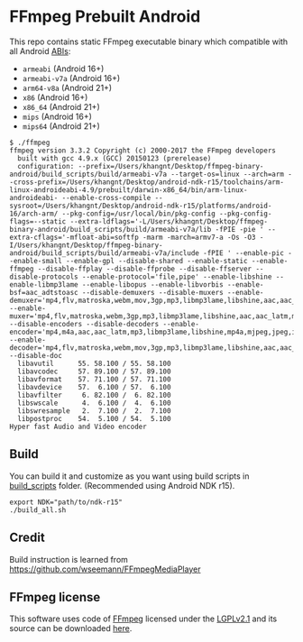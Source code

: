 # FFmpeg Prebuilt Android
This repo contains static FFmpeg executable binary which compatible with all Android [ABIs](https://developer.android.com/ndk/guides/abis.html):  
- `armeabi` (Android 16+)
- `armeabi-v7a`  (Android 16+)
- `arm64-v8a`  (Android 21+)
- `x86`  (Android 16+)
- `x86_64` (Android 21+)
- `mips`  (Android 16+)
- `mips64` (Android 21+)

```
$ ./ffmpeg
ffmpeg version 3.3.2 Copyright (c) 2000-2017 the FFmpeg developers
  built with gcc 4.9.x (GCC) 20150123 (prerelease)
  configuration: --prefix=/Users/khangnt/Desktop/ffmpeg-binary-android/build_scripts/build/armeabi-v7a --target-os=linux --arch=arm --cross-prefix=/Users/khangnt/Desktop/android-ndk-r15/toolchains/arm-linux-androideabi-4.9/prebuilt/darwin-x86_64/bin/arm-linux-androideabi- --enable-cross-compile --sysroot=/Users/khangnt/Desktop/android-ndk-r15/platforms/android-16/arch-arm/ --pkg-config=/usr/local/bin/pkg-config --pkg-config-flags=--static --extra-ldflags='-L/Users/khangnt/Desktop/ffmpeg-binary-android/build_scripts/build/armeabi-v7a/lib -fPIE -pie ' --extra-cflags='-mfloat-abi=softfp -marm -march=armv7-a -Os -O3 -I/Users/khangnt/Desktop/ffmpeg-binary-android/build_scripts/build/armeabi-v7a/include -fPIE ' --enable-pic --enable-small --enable-gpl --disable-shared --enable-static --enable-ffmpeg --disable-ffplay --disable-ffprobe --disable-ffserver --disable-protocols --enable-protocol='file,pipe' --enable-libshine --enable-libmp3lame --enable-libopus --enable-libvorbis --enable-bsf=aac_adtstoasc --disable-demuxers --disable-muxers --enable-demuxer='mp4,flv,matroska,webm,mov,3gp,mp3,libmp3lame,libshine,aac,aac_latm,m4a,vorbis,ogg,opus,mp4a,mpegts,image2,mjpeg,jpeg,ipod,dnxhd' --enable-muxer='mp4,flv,matroska,webm,3gp,mp3,libmp3lame,libshine,aac,aac_latm,m4a,vorbis,ogg,opus,mp4a,mpegts,mjpeg,jpeg,image2,ipod,dnxhd' --disable-encoders --disable-decoders --enable-encoder='mp4,m4a,aac,aac_latm,mp3,libmp3lame,libshine,mp4a,mjpeg,jpeg,image2,ipod,dnxhd' --enable-decoder='mp4,flv,matroska,webm,mov,3gp,mp3,libmp3lame,libshine,aac,aac_latm,m4a,vorbis,ogg,opus,mp4a,mjpeg,jpeg,image2,ipod,dnxhd' --disable-doc
  libavutil      55. 58.100 / 55. 58.100
  libavcodec     57. 89.100 / 57. 89.100
  libavformat    57. 71.100 / 57. 71.100
  libavdevice    57.  6.100 / 57.  6.100
  libavfilter     6. 82.100 /  6. 82.100
  libswscale      4.  6.100 /  4.  6.100
  libswresample   2.  7.100 /  2.  7.100
  libpostproc    54.  5.100 / 54.  5.100
Hyper fast Audio and Video encoder
```

## Build  
You can build it and customize as you want using build scripts in [build_scripts](build_scripts) folder. (Recommended using Android NDK r15).
```
export NDK="path/to/ndk-r15"
./build_all.sh
```

## Credit
Build instruction is learned from https://github.com/wseemann/FFmpegMediaPlayer

## FFmpeg license
This software uses code of <a href="http://ffmpeg.org">FFmpeg</a> licensed under the <a href="http://www.gnu.org/licenses/old-licenses/lgpl-2.1.html">LGPLv2.1</a> and its source can be downloaded <a href="build_scripts/ffmpeg-3.3.2.tar.bz2">here</a>.